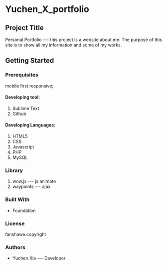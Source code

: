 # Yuchen_X_portfolio
## Project Title

Personal Portfolio --- this project is a website about me. The purpose of this site is to show all my information and some of my works.

## Getting Started

### Prerequisites

mobile first responsive;

#### Developing tool:
1. Sublime Text
2. Github

#### Developing Languages:
1. HTML5
2. CSS
3. Javascript
4. PHP
5. MySQL

### Library
1. wow.js --- js animate
2. waypoints --- ajax

### Built With
* Foundation 

### License
fanshawe.copyright

### Authors 
* Yuchen Xia --- Developer
